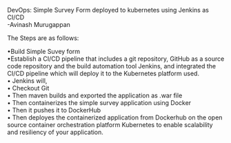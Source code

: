 DevOps: Simple Survey Form deployed to kubernetes using Jenkins as CI/CD <br>
-Avinash Murugappan

The Steps are as follows:<br>

•Build Simple Suvey form<br>
•Establish a CI/CD pipeline that includes a git repository, GitHub as a source code repository and the build automation tool Jenkins, and integrated the CI/CD pipeline which will deploy it to the Kubernetes platform used. <br>
• Jenkins will, <br>
	• Checkout Git <br>
	• Then maven builds and exported the application as .war file <br>
	• Then containerizes the simple survey application using Docker <br>
	• Then it pushes it to DockerHub <br>
	• Then deployes the containerized application from Dockerhub on the open source container orchestration platform Kubernetes to enable scalability and resiliency of your application. 

